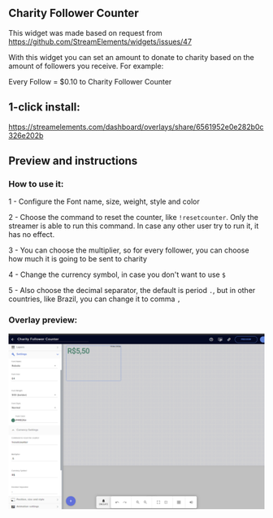 ## Charity Follower Counter

This widget was made based on request from https://github.com/StreamElements/widgets/issues/47

With this widget you can set an amount to donate to charity based on the amount of followers you receive. For example: 

Every Follow = $0.10 to Charity Follower Counter

## 1-click install: 

https://streamelements.com/dashboard/overlays/share/6561952e0e282b0c326e202b

## Preview and instructions

### How to use it:

1 - Configure the Font name, size, weight, style and color

2 - Choose the command to reset the counter, like `!resetcounter`. Only the streamer is able to run this command. In case any other user try to run it, it has no effect.

3 - You can choose the multiplier, so for every follower, you can choose how much it is going to be sent to charity

4 - Change the currency symbol, in case you don't want to use `$`

5 - Also choose the decimal separator, the default is period `.`, but in other countries, like Brazil, you can change it to comma `,`

### Overlay preview:

![Overlay Preview](/charity-follower-counter/widget.png)
